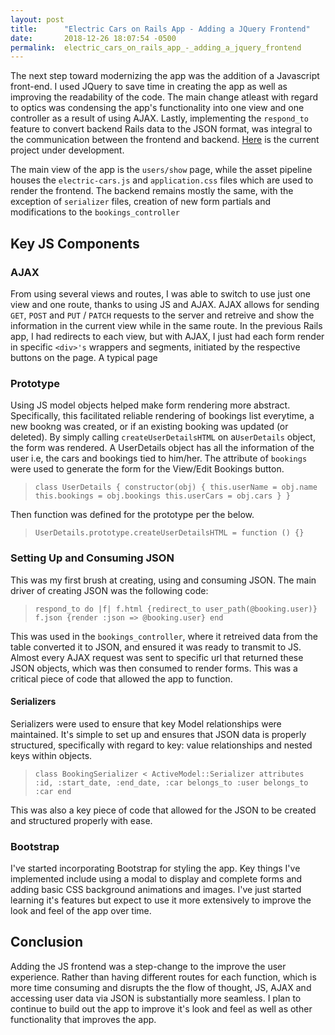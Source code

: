```yaml
---
layout: post
title:      "Electric Cars on Rails App - Adding a JQuery Frontend"
date:       2018-12-26 18:07:54 -0500
permalink:  electric_cars_on_rails_app_-_adding_a_jquery_frontend
---
```



The next step toward modernizing the app was the addition of a Javascript front-end. I used JQuery to save time in creating the app as well as improving the readability of the code. The main change atleast with regard to optics was condensing the app's functionality into one view and one controller as a result of using AJAX. Lastly, implementing  the `respond_to` feature to convert backend Rails data to the JSON format, was integral to the communication between the frontend and backend. [Here](https://github.com/pcherian10/electric-car-rentals-rails-project-v-000/tree/jquery-frontend) is the current project under development. 

The main view of the app is the `users/show` page, while the asset pipeline houses the `electric-cars.js` and `application.css` files which are used to render the frontend. The backend remains mostly the same, with the exception of `serializer` files, creation of new form partials and modifications to the `bookings_controller`

## Key JS Components

### AJAX

From using several views and routes, I was able to switch to use just one view and one route,  thanks to using JS and AJAX. AJAX allows for sending `GET`, `POST` and `PUT` / `PATCH` requests to the server and retreive and show the information in the current view while in the same route. In the previous Rails app, I had redirects to each view, but with AJAX, I just had each form render in specific `<div>'s` wrappers and segments, initiated by the respective buttons on the page. A typical page 


### Prototype

Using JS model objects helped make form rendering more abstract. Specifically, this facilitated reliable rendering of bookings list everytime, a new bookng was created, or if an existing booking was updated (or deleted). By simply calling `createUserDetailsHTML` on a`UserDetails` object, the form was rendered. A UserDetails object has all the information of the user i.e, the cars and bookings tied to him/her. The attribute of `bookings` were used to generate the form for the View/Edit Bookings button.

> `class UserDetails {
	constructor(obj) {
		this.userName = obj.name
		this.bookings = obj.bookings
		this.userCars = obj.cars
	}
}`

Then function was defined for the prototype per the below.

>`UserDetails.prototype.createUserDetailsHTML = function () {}`


### Setting Up and Consuming JSON

This was my first brush at creating, using and consuming JSON. The main driver of creating JSON was the following code:

>`respond_to do |f|
        f.html {redirect_to user_path(@booking.user)}
        f.json {render :json => @booking.user}
      end`
			
This was used in the `bookings_controller`, where it retreived data from the table converted it to JSON, and ensured it was ready to transmit to JS.  Almost every AJAX request was sent to specific url that returned these JSON objects, which was then consumed to render forms. This was a critical piece of code that allowed the app to function. 


#### Serializers

Serializers were used to ensure that key Model relationships were maintained. It's simple to set up and ensures that JSON data is properly structured, specifically with regard to key: value relationships and nested keys within objects.

> `class BookingSerializer < ActiveModel::Serializer
  attributes :id, :start_date, :end_date, :car
  belongs_to :user
  belongs_to :car
	end`

This was also a key piece of code that allowed for the JSON to be created and structured properly with ease.

### Bootstrap

I've started incorporating Bootstrap for styling the app. Key things I've implemented include using a modal to display and complete forms and adding basic CSS background animations and images. I've just started learning it's features but expect to use it more extensively to improve the look and feel of the app over time.

## Conclusion

Adding the JS frontend was a step-change to the improve the user experience. Rather than having different routes for each function, which is more time consuming and disrupts the the flow of thought, JS, AJAX and accessing user data via JSON is substantially more seamless. I plan to continue to build out the app to improve it's look and feel as well as other functionality that improves the app. 



